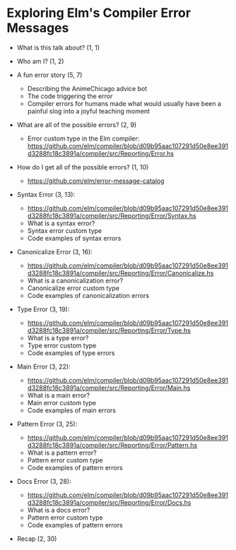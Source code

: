 # Exploring Elm's Compiler Error Messages

- What is this talk about? (1, 1)
- Who am I? (1, 2)
- A fun error story (5, 7)
    - Describing the AnimeChicago advice bot
    - The code triggering the error
    - Compiler errors for humans made what would usually have been a painful slog into a joyful teaching moment

- What are all of the possible errors? (2, 9)
    - Error custom type in the Elm compiler: https://github.com/elm/compiler/blob/d09b95aac107291d50e8ee391d3288fc18c3891a/compiler/src/Reporting/Error.hs

- How do I get all of the possible errors? (1, 10)
    - https://github.com/elm/error-message-catalog
 
- Syntax Error (3, 13): 
    - https://github.com/elm/compiler/blob/d09b95aac107291d50e8ee391d3288fc18c3891a/compiler/src/Reporting/Error/Syntax.hs
    - What is a syntax error?
    - Syntax error custom type
    - Code examples of syntax errors

- Canonicalize Error (3, 16): 
    - https://github.com/elm/compiler/blob/d09b95aac107291d50e8ee391d3288fc18c3891a/compiler/src/Reporting/Error/Canonicalize.hs
    - What is a canonicalization error?
    - Canonicalize error custom type
    - Code examples of canonicalization errors

- Type Error (3, 19): 
    - https://github.com/elm/compiler/blob/d09b95aac107291d50e8ee391d3288fc18c3891a/compiler/src/Reporting/Error/Type.hs
    - What is a type error?
    - Type error custom type
    - Code examples of type errors

- Main Error (3, 22): 
    - https://github.com/elm/compiler/blob/d09b95aac107291d50e8ee391d3288fc18c3891a/compiler/src/Reporting/Error/Main.hs
    - What is a main error?
    - Main error custom type
    - Code examples of main errors

- Pattern Error (3, 25): 
    - https://github.com/elm/compiler/blob/d09b95aac107291d50e8ee391d3288fc18c3891a/compiler/src/Reporting/Error/Pattern.hs
    - What is a pattern error?
    - Pattern error custom type
    - Code examples of pattern errors

- Docs Error (3, 28): 
    - https://github.com/elm/compiler/blob/d09b95aac107291d50e8ee391d3288fc18c3891a/compiler/src/Reporting/Error/Docs.hs
    - What is a docs error?
    - Pattern error custom type
    - Code examples of pattern errors

- Recap (2, 30)